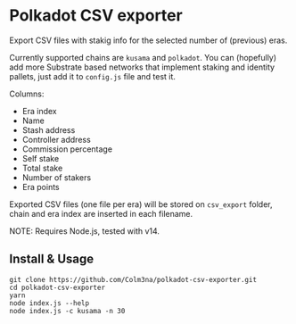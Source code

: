 # Polkadot CSV exporter

Export CSV files with stakig info for the selected number of (previous) eras.

Currently supported chains are `kusama` and `polkadot`. You can (hopefully) add more Substrate based networks that implement staking and identity pallets, just add it to `config.js` file and test it.

Columns:

- Era index
- Name
- Stash address
- Controller address
- Commission percentage
- Self stake
- Total stake
- Number of stakers
- Era points

Exported CSV files (one file per era) will be stored on `csv_export` folder, chain and era index are inserted in each filename.

NOTE: Requires Node.js, tested with v14.


## Install & Usage

```
git clone https://github.com/Colm3na/polkadot-csv-exporter.git
cd polkadot-csv-exporter
yarn
node index.js --help
node index.js -c kusama -n 30
```
